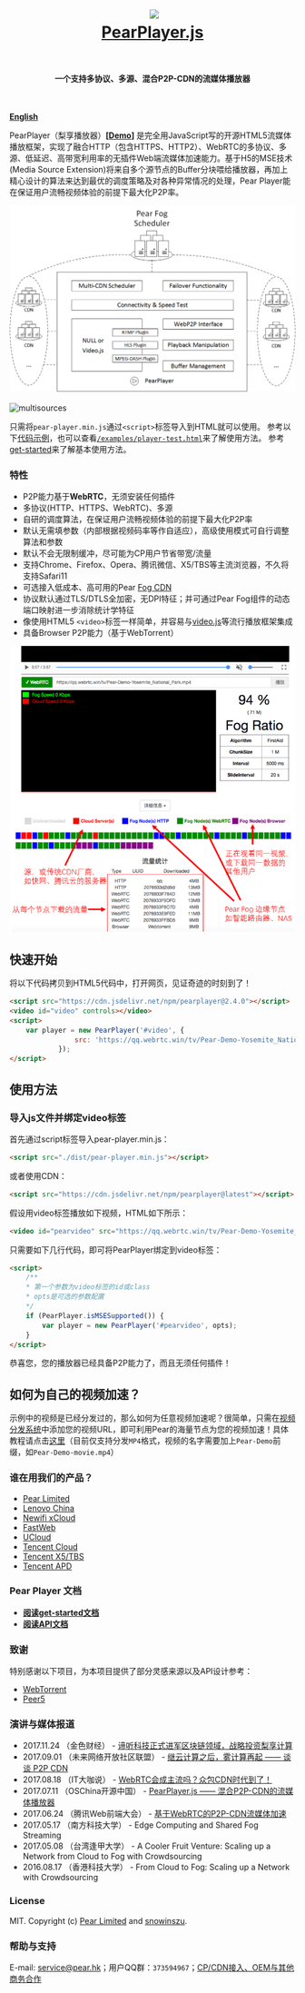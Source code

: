 <h1 align="center">
  <img src="fig/pear.png" height="220"></img>
  <br>
  <a href="https://demo.webrtc.win/pearplayer">PearPlayer.js</a>
  <br>
  <br>
</h1>

<h4 align="center">一个支持多协议、多源、混合P2P-CDN的流媒体播放器</h4>
<br>

**[English](https://github.com/PearInc/PearPlayer.js/blob/master/README_EN.md)**

PearPlayer（梨享播放器）**[[Demo](https://demo.webrtc.win/pearplayer)]** 是完全用JavaScript写的开源HTML5流媒体播放框架，实现了融合HTTP（包含HTTPS、HTTP2）、WebRTC的多协议、多源、低延迟、高带宽利用率的无插件Web端流媒体加速能力。基于H5的MSE技术(Media Source Extension)将来自多个源节点的Buffer分块喂给播放器，再加上精心设计的算法来达到最优的调度策略及对各种异常情况的处理，Pear Player能在保证用户流畅视频体验的前提下最大化P2P率。

![PearPlayer](fig/PearPlayer.png)
<br>
<br>
![multisources](fig/fogvdn_multisources.png)

只需将`pear-player.min.js`通过`<script>`标签导入到HTML就可以使用。 参考以下[代码示例](#快速开始)，也可以查看[`/examples/player-test.html`](/examples/player-test.html)来了解使用方法。
参考[get-started](docs/get-started.md)来了解基本使用方法。<br/>

### 特性

- P2P能力基于**WebRTC**，无须安装任何插件
- 多协议(HTTP、HTTPS、WebRTC)、多源
- 自研的调度算法，在保证用户流畅视频体验的前提下最大化P2P率
- 默认无需填参数（内部根据视频码率等作自适应），高级使用模式可自行调整算法和参数
- 默认不会无限制缓冲，尽可能为CP用户节省带宽/流量
- 支持Chrome、Firefox、Opera、腾讯微信、X5/TBS等主流浏览器，不久将支持Safari11
- 可选接入低成本、高可用的Pear [Fog CDN](https://github.com/PearInc/FogVDN)
- 协议默认通过TLS/DTLS全加密，无DPI特征；并可通过Pear Fog组件的动态端口映射进一步消除统计学特征
- 像使用HTML5 `<video>`标签一样简单，并容易与[video.js](https://github.com/videojs/video.js)等流行播放框架集成
- 具备Browser P2P能力（基于WebTorrent）

![bitmap](fig/bitmap_cn.png)

## 快速开始
将以下代码拷贝到HTML5代码中，打开网页，见证奇迹的时刻到了！
```html
<script src="https://cdn.jsdelivr.net/npm/pearplayer@2.4.0"></script>
<video id="video" controls></video>
<script>
    var player = new PearPlayer('#video', {
                src: 'https://qq.webrtc.win/tv/Pear-Demo-Yosemite_National_Park.mp4'
            });
</script>
```

## 使用方法

### 导入js文件并绑定video标签
首先通过script标签导入pear-player.min.js：
```html
<script src="./dist/pear-player.min.js"></script>
```
或者使用CDN：
```html
<script src="https://cdn.jsdelivr.net/npm/pearplayer@latest"></script>
```
假设用video标签播放如下视频，HTML如下所示：
```html
<video id="pearvideo" src="https://qq.webrtc.win/tv/Pear-Demo-Yosemite_National_Park.mp4" controls>
```
只需要如下几行代码，即可将PearPlayer绑定到video标签：
```html
<script>
    /**
    * 第一个参数为video标签的id或class
    * opts是可选的参数配置
    */
    if (PearPlayer.isMSESupported()) {        
        var player = new PearPlayer('#pearvideo', opts);
    }
</script>
```
恭喜您，您的播放器已经具备P2P能力了，而且无须任何插件！

## 如何为自己的视频加速？
示例中的视频是已经分发过的，那么如何为任意视频加速呢？很简单，只需在[视频分发系统](https://oss.webrtc.win/)中添加您的视频URL，即可利用Pear的海量节点为您的视频加速！具体教程请点击[这里](https://manual.webrtc.win/oss/)（目前仅支持分发`MP4`格式，视频的名字需要加上`Pear-Demo`前缀，如`Pear-Demo-movie.mp4`）

### 谁在用我们的产品？

+ [Pear Limited](https://pear.hk)
+ [Lenovo China](https://www.lenovo.com.cn/)
+ [Newifi xCloud](http://www.newifi.com/)
+ [FastWeb](http://fastweb.com.cn/)
+ [UCloud](https://www.ucloud.cn)
+ [Tencent Cloud](https://qcloud.com)
+ [Tencent X5/TBS](https://x5.tencent.com/tbs/)
+ [Tencent APD](http://www.chinaz.com/news/2016/0707/548873.shtml)

### Pear Player 文档
- **[阅读get-started文档](docs/get-started.md)**
- **[阅读API文档](docs/api.md)**

### 致谢
特别感谢以下项目，为本项目提供了部分灵感来源以及API设计参考：

- [WebTorrent](https://github.com/webtorrent/webtorrent)
- [Peer5](https://www.peer5.com/#)

### 演讲与媒体报道

- 2017.11.24 （金色财经） - [谛听科技正式进军区块链领域，战略投资梨享计算](http://www.jinse.com/blockchain/99767.html)
- 2017.09.01 （未来网络开放社区联盟） - [继云计算之后，雾计算再起 —— 谈谈 P2P CDN](https://mp.weixin.qq.com/s/39dfSA6cTj2eoo-KqsC3AQ)  
- 2017.08.18 （IT大咖说） - [WebRTC会成主流吗？众包CDN时代到了！](http://mp.weixin.qq.com/s/cx_ljl2sexE0XkgliZfnmQ)
- 2017.07.11 （OSChina开源中国） - [PearPlayer.js —— 混合P2P-CDN的流媒体播放器](https://www.oschina.net/p/PearPlayerjs)
- 2017.06.24 （腾讯Web前端大会） - [基于WebRTC的P2P-CDN流媒体加速](http://www.itdks.com/dakalive/detail/2577)
- 2017.05.17 （南方科技大学） - Edge Computing and Shared Fog Streaming
- 2017.05.08 （台湾逢甲大学） - A Cooler Fruit Venture: Scaling up a Network from Cloud to Fog with Crowdsourcing
- 2016.08.17 （香港科技大学） - From Cloud to Fog: Scaling up a Network with Crowdsourcing

### License

MIT. Copyright (c) [Pear Limited](https://pear.hk) and [snowinszu](https://github.com/snowinszu).

### 帮助与支持
E-mail: <service@pear.hk>；用户QQ群：`373594967`；[CP/CDN接入、OEM与其他商务合作](https://github.com/PearInc/FogVDN)
